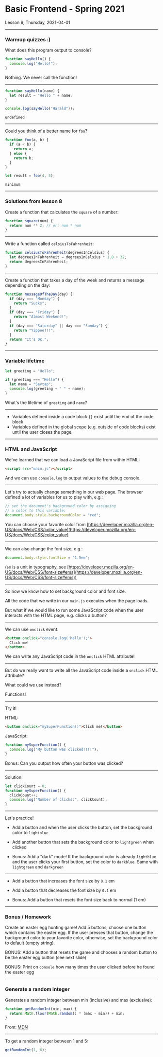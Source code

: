 <!-- .slide: id="lesson9" -->

# Basic Frontend - Spring 2021

Lesson 9, Thursday, 2021-04-01

---

### Warmup quizzes :)

What does this program output to console?

```js
function sayHello() {
  console.log("Hello!");
}
```

Nothing. We never call the function!<!-- .element: class="fragment" -->

---

```js
function sayHello(name) {
  let result = "Hello " + name;
}

console.log(sayHello("Harald"));
```

`undefined`<!-- .element: class="fragment" -->

---

Could you think of a better name for `foo`?

```js
function foo(a, b) {
  if (a < b) {
    return a;
  } else {
    return b;
  }
}

let result = foo(4, 5);
```

`minimum`<!-- .element: class="fragment" -->

---

### Solutions from lesson 8

Create a function that calculates the `square` of a number:

```js
function square(num) {
  return num ** 2; // or: num * num
}
```

---

Write a function called `celsiusToFahrenheit`:

```js
function celsiusToFahrenheit(degreesInCelsius) {
  let degreesInFahrenheit = degreesInCelsius * 1.8 + 32;
  return degreesInFahrenheit;
}
```

---

Create a function that takes a day of the week and returns a message depending on the day:

```js
function messageOfTheDay(day) {
  if (day === "Monday") {
    return "Sucks";
  }
  if (day === "Friday") {
    return "Almost Weekend!";
  }
  if (day === "Saturday" || day === "Sunday") {
    return "Yippee!!!";
  }
  return "It's OK.";
}
```

---

### Variable lifetime

```js
let greeting = "Hello";

if (greeting === "Hello") {
  let name = "Sevtap";
  console.log(greeting + " " + name);
}
```

What's the lifetime of `greeting` and `name`?

---

- Variables defined inside a code block `{}` exist until the end of the code block
- Variables defined in the global scope (e.g. outside of code blocks) exist until the user closes the page.

---

### HTML and JavaScript

We've learned that we can load a JavaScript file from within HTML:

```html
<script src="main.js"></script>
```

And we can use `console.log` to output values to the debug console.

---

Let's try to actually change something in our web page. The browser defined a lot of variables for us to play with, e.g.:

```js
// set the document's background color by assigning
// a color to this variable:
document.body.style.backgroundColor = "red";
```

You can choose your favorite color from [https://developer.mozilla.org/en-US/docs/Web/CSS/color_value](https://developer.mozilla.org/en-US/docs/Web/CSS/color_value)

---

We can also change the font size, e.g.:

```js
document.body.style.fontSize = "1.5em";
```

(`em` is a unit in typography, see [https://developer.mozilla.org/en-US/docs/Web/CSS/font-size#ems](https://developer.mozilla.org/en-US/docs/Web/CSS/font-size#ems))

---

So now we know how to set background color and font size.

All the code that we write in our `main.js` executes when the page loads.

But what if we would like to run some JavaScript code when the user interacts with the HTML page, e.g. clicks a button?

---

We can use `onclick` event:

```html
<button onclick="console.log('hello');">
  Click me!
</button>
```

We can write any JavaScript code in the `onclick` HTML attribute!

---

But do we really want to write all the JavaScript code inside a `onclick` HTML attribute?

What could we use instead?

Functions!<!-- .element: class="fragment" -->

---

Try it!

HTML:

```html
<button onclick="mySuperFunction()">Click me!</button>
```

JavaScript:

```js
function mySuperFunction() {
  console.log("My button was clicked!!!!");
}
```

Bonus: Can you output how often your button was clicked?

---

Solution:

```js
let clickCount = 0;
function mySuperFunction() {
  clickCount++;
  console.log("Number of clicks:", clickCount);
}
```

---

Let's practice!

- Add a button and when the user clicks the button, set the background color to `lightblue`
- Add another button that sets the background color to `lightgreen` when clicked

- Bonus: Add a "dark" mode! If the background color is already `lightblue` and the user clicks your first button, set the color to `darkblue`. Same with `lightgreen` and `darkgreen`

---

- Add a button that increases the font size by `0.1` em
- Add a button that decreases the font size by `0.1` em

- Bonus: Add a button that resets the font size back to normal (1 em)

---

### Bonus / Homework

Create an easter egg hunting game! Add 5 buttons, choose one button which contains the easter egg. If the user presses that button, change the background color to your favorite color, otherwise, set the background color to default (empty string).

BONUS: Add a button that resets the game and chooses a random button to be the easter egg button (see next slide)

BONUS: Print on `console` how many times the user clicked before he found the easter egg

---

### Generate a random integer

Generates a random integer between min (inclusive) and max (exclusive):

```js
function getRandomInt(min, max) {
  return Math.floor(Math.random() * (max - min)) + min;
}
```

From: [MDN](https://developer.mozilla.org/de/docs/Web/JavaScript/Reference/Global_Objects/Math/random)

---

To get a random integer between 1 and 5:

```js
getRandomInt(1, 6);
```
